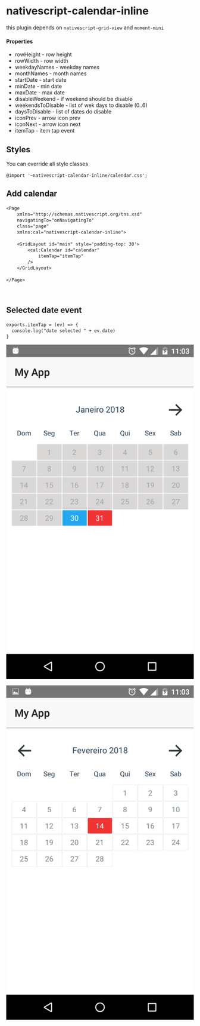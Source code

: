 # nativescript-calendar-inline

this plugin depends on `nativescript-grid-view` and `moment-mini`

#### Properties

* rowHeight - row height
* rowWidth - row width
* weekdayNames - weekday names
* monthNames - month names
* startDate - start date
* minDate - min date
* maxDate - max date
* disableWeekend - if weekend should be disable
* weekendsToDisable - list of wek days to disable (0..6)
* daysToDisable - list of dates do disable
* iconPrev - arrow icon prev
* iconNext - arrow icon next
* itemTap - item tap event

## Styles

You can override all style classes

```
@import '~nativescript-calendar-inline/calendar.css';
```

## Add calendar

```
<Page 
    xmlns="http://schemas.nativescript.org/tns.xsd" 
    navigatingTo="onNavigatingTo" 
    class="page"
    xmlns:cal="nativescript-calendar-inline">

    <GridLayout id="main" style='padding-top: 30'>
        <cal:Calendar id="calendar"
            itemTap="itemTap"
        />
    </GridLayout>

</Page>
    
    
```

## Selected date event

```
exports.itemTap = (ev) => {
  console.log("date selected " + ev.date)
}

```




![alt text](https://github.com/mobilemindtec/nativescript-calendar-inline/blob/master/img-1.png)


![alt text](https://github.com/mobilemindtec/nativescript-calendar-inline/blob/master/img-2.png)
